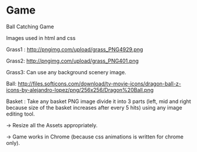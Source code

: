 # Game
Ball Catching Game


Images used in html and css

Grass1 : http://pngimg.com/upload/grass_PNG4929.png

Grass2: http://pngimg.com/upload/grass_PNG401.png

Grass3: Can use any background scenery image.

Ball: http://files.softicons.com/download/tv-movie-icons/dragon-ball-z-icons-by-alejandro-lopez/png/256x256/Dragon%20Ball.png

Basket : Take any basket PNG image divide it into 3 parts (left, mid and right because size of the basket increases after every 5 hits) using any image editing tool.


-> Resize all the Assets appropriately.

-> Game works in Chrome (because css animations is written for chrome only).
